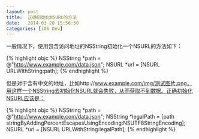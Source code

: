 ```yaml
---
layout: post
title:  正确初始化NSURL的方法
date:   2014-03-20 15:56:50
categories: [iOS Dev]
---
```

一般情况下，使用包含访问地址的NSString初始化一个NSURL的方法如下：

{% highlight objc %}
NSString *path = @"http://www.example.com/data.json";
NSURL *url = [NSURL URLWithString:path];
{% endhighlight %}

但是对于含有中文的地址，比如http://www.example.com/img/测试图片.png，用这样一个NSString去初始化NSURL就会失败，从而获取不到数据。正确初始化NSURL应该是：

{% highlight objc %}
NSString *path = @"http://www.example.com/data.json";
NSString *legalPath = [path stringByAddingPercentEscapesUsingEncoding:NSUTF8StringEncoding];
NSURL *url = [NSURL URLWithString:legalPath];
{% endhighlight %}
